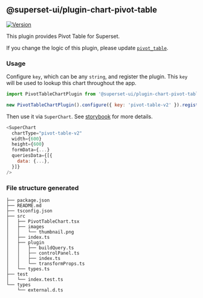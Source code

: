 ## @superset-ui/plugin-chart-pivot-table

[![Version](https://img.shields.io/npm/v/@superset-ui/plugin-chart-pivot-table.svg?style=flat-square)](https://www.npmjs.com/package/@superset-ui/plugin-chart-pivot-table)

This plugin provides Pivot Table for Superset.

If you change the logic of this plugin, please update [`pivot_table`](https://github.com/apache/superset/blob/master/superset/charts/post_processing.py).

### Usage

Configure `key`, which can be any `string`, and register the plugin. This `key` will be used to
lookup this chart throughout the app.

```js
import PivotTableChartPlugin from '@superset-ui/plugin-chart-pivot-table';

new PivotTableChartPlugin().configure({ key: 'pivot-table-v2' }).register();
```

Then use it via `SuperChart`. See
[storybook](https://apache-superset.github.io/superset-ui/?selectedKind=plugin-chart-pivot-table)
for more details.

```js
<SuperChart
  chartType="pivot-table-v2"
  width={600}
  height={600}
  formData={...}
  queriesData={[{
    data: {...},
  }]}
/>
```

### File structure generated

```
├── package.json
├── README.md
├── tsconfig.json
├── src
│   ├── PivotTableChart.tsx
│   ├── images
│   │   └── thumbnail.png
│   ├── index.ts
│   ├── plugin
│   │   ├── buildQuery.ts
│   │   ├── controlPanel.ts
│   │   ├── index.ts
│   │   └── transformProps.ts
│   └── types.ts
├── test
│   └── index.test.ts
└── types
    └── external.d.ts
```
